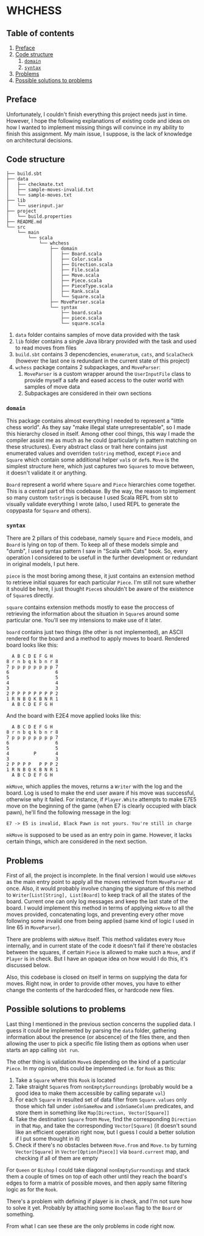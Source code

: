 # WHCHESS

## Table of contents
1. [Preface](#preface)
2. [Code structure](#code-structure)
	1. [`domain`](#domain)
	2. [`syntax`](#syntax)
3. [Problems](#problems)
4. [Possible solutions to problems](#possible-solutions-to-problems)

## Preface

Unfortunately, I couldn't finish everything this project needs just in time. However, I hope the following explanations of existing code and ideas on how I wanted to implement missing things will convince in my ability to finish this assignment. My main issue, I suppose, is the lack of knowledge on architectural decisions.

## Code structure

```
├── build.sbt
├── data
│   ├── checkmate.txt
│   ├── sample-moves-invalid.txt
│   └── sample-moves.txt
├── lib
│   └── userinput.jar
├── project
│   └── build.properties
├── README.md
└── src
    └── main
        └── scala
            └── whchess
                ├── domain
                │   ├── Board.scala
                │   ├── Color.scala
                │   ├── Direction.scala
                │   ├── File.scala
                │   ├── Move.scala
                │   ├── Piece.scala
                │   ├── PieceType.scala
                │   ├── Rank.scala
                │   └── Square.scala
                ├── MoveParser.scala
                └── syntax
                    ├── board.scala
                    ├── piece.scala
                    └── square.scala
```


1. `data` folder contains samples of move data provided with the task
2. `lib` folder contains a single Java library provided with the task and used to read moves from files
3. `build.sbt` contains 3 depencdencies, `enumeratum`, `cats`, and `ScalaCheck` (however the last one is redundant in the current state of this project)
4. `wchess` package contains 2 subpackages, and `MoveParser`: 
	1. `MoveParser` is a custom wrapper around the `UserInputFile` class to provide myself a safe and eased access to the outer world with samples of move data
	2. Subpackages are considered in their own sections

### `domain`

This package contains almost everything I needed to represent a "little chess world". As they say "make illegal state unrepresentable", so I made this hierarchy closed in itself. Among other cool things, this way I made the compiler assist me as much as he could (particularly in pattern matching on these structures). Every abstract class or trait here contains just enumerated values and overriden `toString` method, except `Piece` and `Square` which contain some additional helper `val`s or `def`s. `Move` is the simplest structure here, which just captures two `Square`s to move between, it doesn't validate it or anything.

`Board` represent a world where `Square` and `Piece` hierarchies come together. This is a central part of this codebase. By the way, the reason to implement so many custom `toString`s is because I used Scala REPL from sbt to visually validate everything I wrote (also, I used REPL to generate the copypasta for `Square` and others).

### `syntax`

There are 2 pillars of this codebase, namely `Square` and `Piece` models, and `Board` is lying on top of them. To keep all of these models simple and "dumb", I used syntax pattern I saw in "Scala with Cats" book. So, every operation I considered to be usefull in the further development or redundant in original models, I put here. 

`piece` is the most boring among these, it just contains an extension method to retrieve initial squares for each particular `Piece`. I'm still not sure whether it should be here, I just thought `Piece`s shouldn't be aware of the existence of `Square`s directly.

`square` contains extension methods mostly to ease the proccess of retrieving the information about the situation in `Square`s around some particular one. You'll see my intensions to make use of it later.

`board` contains just two things (the other is not implemented), an ASCII rendered for the board and a method to apply moves to board. Rendered board looks like this:

```
  A B C D E F G H
8 r n b q k b n r 8
7 p p p p p p p p 7
6                 6
5                 5
4                 4
3                 3
2 P P P P P P P P 2
1 R N B Q K B N R 1
  A B C D E F G H
```

And the board with E2E4 move applied looks like this:

```
  A B C D E F G H
8 r n b q k b n r 8
7 p p p p p p p p 7
6                 6
5                 5
4         P       4
3                 3
2 P P P P   P P P 2
1 R N B Q K B N R 1
  A B C D E F G H
```

`mkMove`, which applies the moves, returns a `Writer` with the log and the board. Log is used to make the end user aware if his move was successful, otherwise why it failed. For instance, if `Player.White` attempts to make E7E5 move on the beginning of the game (when E7 is clearly occupied with black pawn), he'll find the following message in the log:

```
E7 -> E5 is invalid, Black Pawn is not yours. You're still in charge
```

`mkMove` is supposed to be used as an entry poin in game. However, it lacks certain things, which are considered in the next section.

## Problems

First of all, the project is incomplete. In the final version I would use `mkMoves` as the main entry point to apply all the moves retrieved from `MoveParser` at once. Also, it would probably involve changing the signature of this method to `Writer[List[String], List[Board]` to keep track of all the states of the board. Current one can only log messages and keep the last state of the board. I would implement this method in terms of applying `mkMove` to all the moves provided, concatenating logs, and preventing every other move following some invalid one from being applied (same kind of logic I used in line 65 in `MoveParser`).

There are problems with `mkMove` itself. This method validates every `Move` internally, and in current state of the code it doesn't fail if there're obstacles between the squares, if certain `Piece` is allowed to make such a `Move`, and if `Player` is in check. But I have an opaque idea on how would I do this, it's discussed below.

Also, this codebase is closed on itself in terms on supplying the data for moves. Right now, in order to provide other moves, you have to either change the contents of the hardcoded files, or hardcode new files.

## Possible solutions to problems

Last thing I mentioned in the previous section concerns the supplied data. I guess it could be implemented by parsing the `data` folder, gathering information about the presence (or abscence) of the files there, and then allowing the user to pick a specific file listing them as options when user starts an app calling `sbt run`.

The other thing is validation `Move`s depending on the kind of a particular `Piece`. In my opinion, this could be implemented i.e. for `Rook` as this:

1. Take a `Square` where this `Rook` is located
2. Take straight `Square`s from `nonEmptySurroundings` (probably would be a good idea to make them accessible by calling separate `val`)
3. For each `Square` in resulted set of data filter from `Square.values` only those which fall under `isOnSameRow` and `isOnSameColumn` predicates, and store them in something like `Map[Direction, Vector[Square]]`
4. Take the destination `Square` from `Move`, find the corresponding `Direction` in that `Map`, and take the corresponding `Vector[Square]` (it doesn't sound like an efficient operation right now, but I guess I could a better solution if I put some thought in it)
5. Check if there's no obstacles between `Move.from` and `Move.to` by turning `Vector[Square]` in `Vector[Option[Piece]]` via `board.current` map, and checking if all of them are empty

For `Queen` or `Bishop` I could take diagonal `nonEmptySurroundings` and stack them a couple of times on top of each other until they reach the board's edges to form a matrix of possible moves, and then apply same filtering logic as for the `Rook`.

There's a problem with defining if player is in check, and I'm not sure how to solve it yet. Probably by attaching some `Boolean` flag to the `Board` or something.

From what I can see these are the only problems in code right now.
